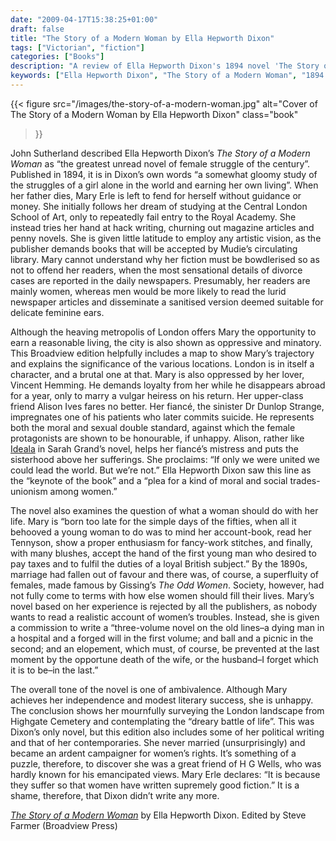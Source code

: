 ```yaml
---
date: "2009-04-17T15:38:25+01:00"
draft: false
title: "The Story of a Modern Woman by Ella Hepworth Dixon"
tags: ["Victorian", "fiction"]
categories: ["Books"]
description: "A review of Ella Hepworth Dixon's 1894 novel 'The Story of a Modern Woman,' following Mary Erle's struggles as an independent woman earning her living through art and writing in London. Discover John Sutherland's 'greatest unread novel of female struggle.'"
keywords: ["Ella Hepworth Dixon", "The Story of a Modern Woman", "1894 literature", "Mary Erle", "New Woman novel", "women's independence", "hack writing", "London setting", "John Sutherland"]
---
```


{{< figure
  src="/images/the-story-of-a-modern-woman.jpg"
  alt="Cover of The Story of a Modern Woman by Ella Hepworth Dixon"
  class="book"
>}}

John Sutherland described Ella Hepworth Dixon’s _The Story of a Modern Woman_ as “the greatest unread novel of female struggle of the century”. Published in 1894, it is in Dixon’s own words “a somewhat gloomy study of the struggles of a girl alone in the world and earning her own living”.  When her father dies, Mary Erle is left to fend for herself without guidance or money. She initially follows her dream of studying at the Central London School of Art, only to repeatedly fail entry to the Royal Academy.  She instead tries her hand at hack writing, churning out magazine articles and penny novels. She is given little latitude to employ any  artistic vision, as the publisher demands books that will be accepted by Mudie’s circulating library. Mary cannot understand why her fiction must be bowdlerised so as not to offend her readers, when the most sensational details of divorce cases are reported in the daily newspapers. Presumably, her readers are mainly women, whereas men would be more likely to read the lurid newspaper articles and disseminate a sanitised version deemed suitable for delicate feminine ears.

Although the heaving metropolis of London offers Mary the opportunity to earn a reasonable living, the city is also shown as oppressive and minatory. This Broadview edition helpfully includes a map to show Mary’s trajectory and explains the significance of the various locations. London is in itself a character, and a brutal one at that. Mary is also oppressed by her lover, Vincent Hemming. He demands loyalty from her while he disappears abroad for a year, only to marry a vulgar heiress on his return.  Her upper-class friend Alison Ives fares no better. Her fiancé, the sinister Dr Dunlop Strange, impregnates one of his patients who later commits suicide. He represents both the moral and sexual double standard, against which the female protagonists are shown to be honourable, if unhappy. Alison, rather like [Ideala](/posts/ideala/) in Sarah Grand’s novel, helps her fiancé’s mistress and puts the sisterhood above her sufferings. She proclaims: “If only we were united we could lead the world.  But we’re not.” Ella Hepworth Dixon saw this line as the “keynote of the book” and a “plea for a kind of moral and social trades-unionism among women.”

The novel also examines the question of what a woman should do with her life. Mary is “born too late for the simple days of the fifties, when all it behooved a young woman to do was to mind her account-book, read her Tennyson, show a proper enthusiasm for fancy-work stitches, and finally, with many blushes, accept the hand of the first young man who desired to pay taxes and to fulfil the duties of a loyal British subject.” By the 1890s, marriage had fallen out of favour and there was, of course, a superfluity of females, made famous by Gissing’s _The Odd Women_. Society, however, had not fully come to terms with how else women should fill their lives.  Mary’s novel based on her experience is rejected by all the publishers, as nobody wants to read a realistic account of women’s troubles. Instead, she is given a commission to write a “three-volume novel on the old lines–a dying man in a hospital and a forged will in the first volume; and ball and a picnic in the second; and an elopement, which must, of course, be prevented at the last moment by the opportune death of the wife, or the husband–I forget which it is to be–in the last.”

The overall tone of the novel is one of ambivalence. Although Mary achieves her independence and modest literary success, she is unhappy. The conclusion shows her mournfully surveying the London landscape from Highgate Cemetery and contemplating the “dreary battle of life”. This was Dixon’s only novel, but this edition also includes some of her political writing and that of her contemporaries. She never married (unsurprisingly) and became an ardent campaigner for women’s rights. It’s something of a puzzle, therefore, to discover she was a great friend of H G Wells, who was hardly known for his emancipated views. Mary Erle declares: “It is because they suffer so that women have written supremely good fiction.” It is a shame, therefore, that Dixon didn’t write any more.

[_The Story of a Modern Woman_](https://broadviewpress.com/product/the-story-of-a-modern-woman/#tab-description) by Ella Hepworth Dixon. Edited by Steve Farmer (Broadview Press)